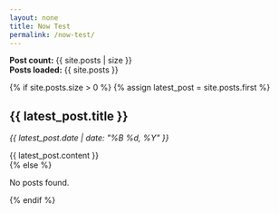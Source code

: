 ```yaml
---
layout: none
title: Now Test
permalink: /now-test/
---
```


**Post count:** {{ site.posts | size }}  
**Posts loaded:** {{ site.posts }}

{% if site.posts.size > 0 %}
  {% assign latest_post = site.posts.first %}
  <article>
    <h2>{{ latest_post.title }}</h2>
    <p><em>{{ latest_post.date | date: "%B %d, %Y" }}</em></p>
    <div>
      {{ latest_post.content }}
    </div>
  </article>
{% else %}
  <p>No posts found.</p>
{% endif %}